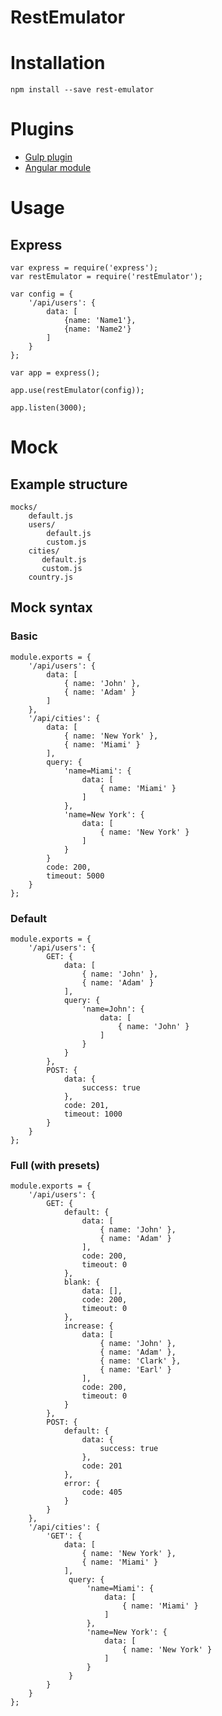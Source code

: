 RestEmulator
===========

# Installation

    npm install --save rest-emulator

# Plugins

* [Gulp plugin](https://github.com/temrdm/gulp-rest-emulator)
* [Angular module](https://github.com/temrdm/ng-rest-emulator)

# Usage

## Express

    var express = require('express');
    var restEmulator = require('restEmulator');

    var config = {
        '/api/users': {
            data: [
                {name: 'Name1'},
                {name: 'Name2'}
            ]
        }
    };

    var app = express();

    app.use(restEmulator(config));

    app.listen(3000);

# Mock

## Example structure

  	mocks/
  	    default.js
  	    users/
  	        default.js
  	        custom.js
	    cities/
	       default.js
           custom.js
        country.js

## Mock syntax

### Basic

```
module.exports = {
    '/api/users': {
        data: [
            { name: 'John' },
            { name: 'Adam' }
        ]
    },
    '/api/cities': {
        data: [
            { name: 'New York' },
            { name: 'Miami' }
        ],
        query: {
            'name=Miami': {
                data: [
                    { name: 'Miami' }
                ]
            },
            'name=New York': {
                data: [
                    { name: 'New York' }
                ]
            }
        }
        code: 200,
        timeout: 5000
    }
};
```

### Default

```
module.exports = {
    '/api/users': {
        GET: {
            data: [
                { name: 'John' },
                { name: 'Adam' }
            ],
            query: {
                'name=John': {
                    data: [
                        { name: 'John' }
                    ]
                }
            }
        },
        POST: {
            data: {
                success: true
            },
            code: 201,
            timeout: 1000
        }
    }
};
```

### Full (with presets)

```
module.exports = {
    '/api/users': {
        GET: {
            default: {
                data: [
                    { name: 'John' },
                    { name: 'Adam' }
                ],
                code: 200,
                timeout: 0
            },
            blank: {
                data: [],
                code: 200,
                timeout: 0
            },
            increase: {
                data: [
                    { name: 'John' },
                    { name: 'Adam' },
                    { name: 'Clark' },
                    { name: 'Earl' }
                ],
                code: 200,
                timeout: 0
            }
        },
        POST: {
            default: {
                data: {
                    success: true
                },
                code: 201
            },
            error: {
                code: 405
            }
        }
    },
    '/api/cities': {
        'GET': {
            data: [
                { name: 'New York' },
                { name: 'Miami' }
            ],
             query: {
                 'name=Miami': {
                     data: [
                         { name: 'Miami' }
                     ]
                 },
                 'name=New York': {
                     data: [
                         { name: 'New York' }
                     ]
                 }
             }
        }
    }
};
```
